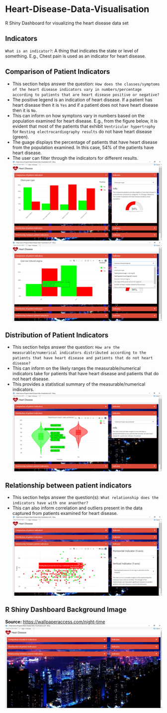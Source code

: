 # Heart-Disease-Data-Visualisation
R Shiny Dashboard for visualizing the heart disease data set 

## Indicators 
`What is an indicator?`: A thing that indicates the state or level of something. E.g., Chest pain is used as an indicator for heart disease. 

## Comparison of Patient Indicators 
- This section helps answer the question: `How does the classes/symptoms of the heart disease indicators vary in numbers/percentage according to patients that are heart disease positive or negative?`
- The positive legend is an indication of heart disease. If a patient has heart disease then it is `Yes` and if a patient does not have heart disease then it is `No`.
- This can inform on how symptons vary in numbers based on the population examined for heart disease. E.g., from the figure below, it is evident that most of the patients that exhibit `Ventricular hypertrophy` for `Resting electrocardiography results` do not have heart disease (green). 
- The guage displays the percentage of patients that have heart disease from the population examined. In this case, 54% of the patients have heart disease.
- The user can filter through the indicators for different results. 
![Figure 1](https://github.com/Ellie190/Heart-Disease-Data-Visualisation/blob/main/Sample%20Images/HD1.png)
![Figure 2](https://github.com/Ellie190/Heart-Disease-Data-Visualisation/blob/main/Sample%20Images/HD2.png)


## Distribution of Patient Indicators
- This section helps answer the question: `How are the measurable/numerical indicators distributed according to the patients that have heart disease and patients that do not heart disease?`
- This can inform on the likely ranges the measurable/numerical indicators take for patients that have heart disease and patients that do not heart disease. 
- This provides a statistical summary of the measurable/numerical indicators. 
![Figure 3](https://github.com/Ellie190/Heart-Disease-Data-Visualisation/blob/main/Sample%20Images/HD3.png)

## Relationship between patient indicators 
- This section helps answer the question(s): `What relationship does the indicators have with one anaother?`
- This can also inform correlation and outliers present in the data captured from patients examined for heart disease. 
![Figure 4](https://github.com/Ellie190/Heart-Disease-Data-Visualisation/blob/main/Sample%20Images/HD4.png)

## R Shiny Dashboard Background Image
**Source:** https://wallpaperaccess.com/night-time <br>
![Figure 5](https://github.com/Ellie190/Heart-Disease-Data-Visualisation/blob/main/Sample%20Images/HD5.png)

